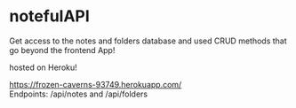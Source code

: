 # notefulAPI

Get access to the notes and folders database and used CRUD methods that go beyond the frontend App!

hosted on Heroku!</br>

https://frozen-caverns-93749.herokuapp.com/</br>
Endpoints: /api/notes and /api/folders
